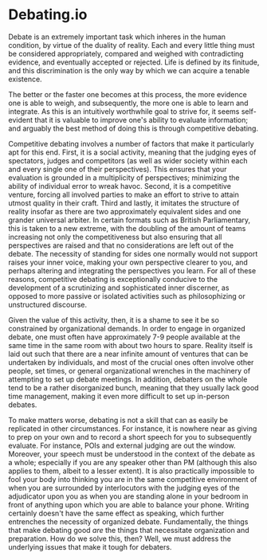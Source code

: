 # Debating.io


Debate is an extremely important task which inheres in the human condition, by virtue of the duality of reality. Each and every little thing must be considered appropriately, compared and weighed with contradicting evidence, and eventually accepted or rejected. Life is defined by its finitude, and this discrimination is the only way by which we can acquire a tenable existence.


The better or the faster one becomes at this process, the more evidence one is able to weigh, and subsequently, the more one is able to learn and integrate. As this is an intuitively worthwhile goal to strive for, it seems self-evident that it is valuable to improve one's ability to evaluate information; and arguably the best method of doing this is through competitive debating.


Competitive debating involves a number of factors that make it particularly apt for this end. First, it is a social activity, meaning that the judging eyes of spectators, judges and competitors (as well as wider society within each and every single one of their perspectives). This ensures that your evaluation is grounded in a multiplicity of perspectives; minimizing the ability of individual error to wreak havoc. Second, it is a competitive venture, forcing all involved parties to make an effort to strive to attain utmost quality in their craft. Third and lastly, it imitates the structure of reality insofar as there are two approximately equivalent sides and one grander universal arbiter. In certain formats such as British Parliamentary, this is taken to a new extreme, with the doubling of the amount of teams increasing not only the competitiveness but also ensuring that all perspectives are raised and that no considerations are left out of the debate. The necessity of standing for sides one normally would not support raises your inner voice, making your own perspective clearer to you, and perhaps altering and integrating the perspectives you learn. For all of these reasons, competitive debating is exceptionally conducive to the development of a scrutinizing and sophisticated inner discerner, as opposed to more passive or isolated activities such as philosophizing or unstructured discourse.


Given the value of this activity, then, it is a shame to see it be so constrained by organizational demands. In order to engage in organized debate, one must often have approximately 7-9 people available at the same time in the same room with about two hours to spare. Reality itself is laid out such that there are a near infinite amount of ventures that can be undertaken by individuals, and most of the crucial ones often involve other people, set times, or general organizational wrenches in the machinery of attempting to set up debate meetings. In addition, debaters on the whole tend to be a rather disorganized bunch, meaning that they usually lack good time management, making it even more difficult to set up in-person debates.


To make matters worse, debating is not a skill that can as easily be replicated in other circumstances. For instance, it is nowhere near as giving to prep on your own and to record a short speech for you to subsequently evaluate. For instance, POIs and external judging are out the window. Moreover, your speech must be understood in the context of the debate as a whole; especially if you are any speaker other than PM (although this also applies to them, albeit to a lesser extent). It is also practically impossible to fool your body into thinking you are in the same competitive environment of when you are surrounded by interlocutors with the judging eyes of the adjudicator upon you as when you are standing alone in your bedroom in front of anything upon which you are able to balance your phone. Writing certainly doesn't have the same effect as speaking, which further entrenches the necessity of organized debate. Fundamentally, the things that make debating good *are* the things that necessitate organization and preparation.
How do we solve this, then? Well, we must address the underlying issues that make it tough for debaters.
